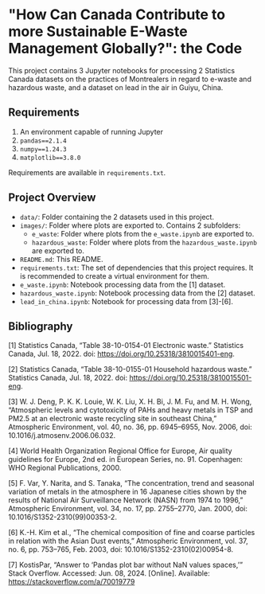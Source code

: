 # "How Can Canada Contribute to more Sustainable E-Waste Management Globally?": the Code

This project contains 3 Jupyter notebooks for processing 2 Statistics Canada datasets on the practices of Montrealers 
in regard to e-waste and hazardous waste, and a dataset on lead in the air in Guiyu, China. 

## Requirements

1. An environment capable of running Jupyter
2. `pandas==2.1.4`
3. `numpy==1.24.3`
4. `matplotlib==3.8.0`

Requirements are available in `requirements.txt`.

## Project Overview

- `data/`: Folder containing the 2 datasets used in this project.
- `images/`: Folder where plots are exported to. Contains 2 subfolders:
  - `e_waste`: Folder where plots from the `e_waste.ipynb` are exported to.
  - `hazardous_waste`: Folder where plots from the `hazardous_waste.ipynb` are exported to.
- `README.md`: This README.
- `requirements.txt`: The set of dependencies that this project requires. It is recommended to create a virtual
                      environment for them.
- `e_waste.ipynb`: Notebook processing data from the [1] dataset.
- `hazardous_waste.ipynb`: Notebook processing data from the [2] dataset.
- `lead_in_china.ipynb`: Notebook for processing data from [3]-[6].

## Bibliography

[1] Statistics Canada, “Table 38-10-0154-01  Electronic waste.” Statistics Canada, Jul. 18, 2022. 
doi: https://doi.org/10.25318/3810015401-eng.

[2] Statistics Canada, “Table 38-10-0155-01  Household hazardous waste.” Statistics Canada, Jul. 18, 2022.
doi: https://doi.org/10.25318/3810015501-eng.

[3] W. J. Deng, P. K. K. Louie, W. K. Liu, X. H. Bi, J. M. Fu, and M. H. Wong, “Atmospheric levels and cytotoxicity
of PAHs and heavy metals in TSP and PM2.5 at an electronic waste recycling site in southeast China,”
Atmospheric Environment, vol. 40, no. 36, pp. 6945–6955, Nov. 2006, doi: 10.1016/j.atmosenv.2006.06.032.

[4] World Health Organization Regional Office for Europe, Air quality guidelines for Europe, 2nd ed. in European Series,
no. 91. Copenhagen: WHO Regional Publications, 2000.

[5] F. Var, Y. Narita, and S. Tanaka, “The concentration, trend and seasonal variation of metals in the atmosphere in
16 Japanese cities shown by the results of National Air Surveillance Network (NASN) from 1974 to 1996,”
Atmospheric Environment, vol. 34, no. 17, pp. 2755–2770, Jan. 2000, doi: 10.1016/S1352-2310(99)00353-2.

[6] K.-H. Kim et al., “The chemical composition of fine and coarse particles in relation with the Asian Dust events,”
Atmospheric Environment, vol. 37, no. 6, pp. 753–765, Feb. 2003, doi: 10.1016/S1352-2310(02)00954-8.

[7] KostisPar, “Answer to ‘Pandas plot bar without NaN values spaces,’” Stack Overflow. Accessed: Jun. 08, 2024.
[Online]. Available: https://stackoverflow.com/a/70019779
